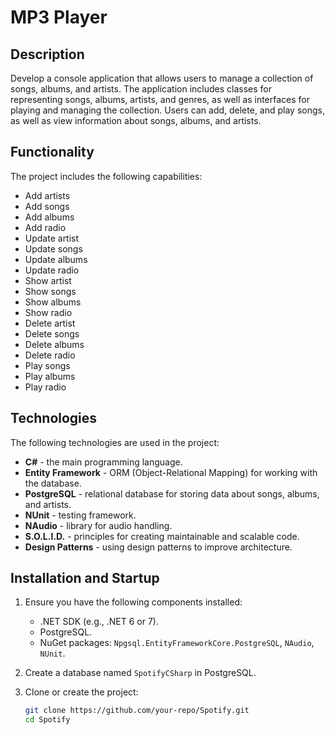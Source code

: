 # MP3 Player

## Description
Develop a console application that allows users to manage a collection of songs, albums, and artists. The application includes classes for representing songs, albums, artists, and genres, as well as interfaces for playing and managing the collection. Users can add, delete, and play songs, as well as view information about songs, albums, and artists.

## Functionality
The project includes the following capabilities:

- Add artists
- Add songs
- Add albums
- Add radio
- Update artist
- Update songs
- Update albums
- Update radio
- Show artist
- Show songs
- Show albums
- Show radio
- Delete artist
- Delete songs
- Delete albums
- Delete radio
- Play songs
- Play albums
- Play radio

## Technologies

The following technologies are used in the project:

- **C#** - the main programming language.
- **Entity Framework** - ORM (Object-Relational Mapping) for working with the database.
- **PostgreSQL** - relational database for storing data about songs, albums, and artists.
- **NUnit** - testing framework.
- **NAudio** - library for audio handling.
- **S.O.L.I.D.** - principles for creating maintainable and scalable code.
- **Design Patterns** - using design patterns to improve architecture.

## Installation and Startup

1. Ensure you have the following components installed:
   - .NET SDK (e.g., .NET 6 or 7).
   - PostgreSQL.
   - NuGet packages: `Npgsql.EntityFrameworkCore.PostgreSQL`, `NAudio`, `NUnit`.

2. Create a database named `SpotifyCSharp` in PostgreSQL.

3. Clone or create the project:

   ```bash
   git clone https://github.com/your-repo/Spotify.git
   cd Spotify

